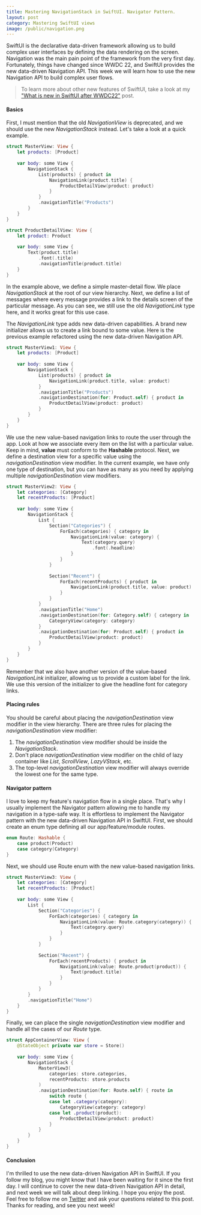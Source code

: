 ```yaml
---
title: Mastering NavigationStack in SwiftUI. Navigator Pattern.
layout: post
category: Mastering SwiftUI views
image: /public/navigation.png
---
```


SwiftUI is the declarative data-driven framework allowing us to build complex user interfaces by defining the data rendering on the screen. Navigation was the main pain point of the framework from the very first day. Fortunately, things have changed since WWDC 22, and SwiftUI provides the new data-driven Navigation API. This week we will learn how to use the new Navigation API to build complex user flows.

> To learn more about other new features of SwiftUI, take a look at my ["What is new in SwiftUI after WWDC22"](/2022/06/07/what-is-new-in-swiftui-after-wwdc22/) post.

#### Basics
First, I must mention that the old *NavigationView* is deprecated, and we should use the new *NavigationStack* instead. Let's take a look at a quick example.

```swift
struct MasterView: View {
    let products: [Product]
    
    var body: some View {
        NavigationStack {
            List(products) { product in
                NavigationLink(product.title) {
                    ProductDetailView(product: product)
                }
            }
            .navigationTitle("Products")
        }
    }
}

struct ProductDetailView: View {
    let product: Product
    
    var body: some View {
        Text(product.title)
            .font(.title)
            .navigationTitle(product.title)
    }
}
```

In the example above, we define a simple master-detail flow. We place *NavigationStack* at the root of our view hierarchy. Next, we define a list of messages where every message provides a link to the details screen of the particular message. As you can see, we still use the old *NavigationLink* type here, and it works great for this use case.

The *NavigationLink* type adds new data-driven capabilities. A brand new initializer allows us to create a link bound to some value. Here is the previous example refactored using the new data-driven Navigation API.

```swift
struct MasterView1: View {
    let products: [Product]
    
    var body: some View {
        NavigationStack {
            List(products) { product in
                NavigationLink(product.title, value: product)
            }
            .navigationTitle("Products")
            .navigationDestination(for: Product.self) { product in
                ProductDetailView(product: product)
            }
        }
    }
}
```

We use the new value-based navigation links to route the user through the app. Look at how we associate every item on the list with a particular value. Keep in mind, **value** must conform to the **Hashable** protocol. Next, we define a destination view for a specific value using the *navigationDestination* view modifier. In the current example, we have only one type of destination, but you can have as many as you need by applying multiple *navigationDestination* view modifiers.

```swift
struct MasterView2: View {
    let categories: [Category]
    let recentProducts: [Product]
    
    var body: some View {
        NavigationStack {
            List {
                Section("Categories") {
                    ForEach(categories) { category in
                        NavigationLink(value: category) {
                            Text(category.query)
                                .font(.headline)
                        }
                    }
                }
                
                Section("Recent") {
                    ForEach(recentProducts) { product in
                        NavigationLink(product.title, value: product)
                    }
                }
            }
            .navigationTitle("Home")
            .navigationDestination(for: Category.self) { category in
                CategoryView(category: category)
            }
            .navigationDestination(for: Product.self) { product in
                ProductDetailView(product: product)
            }
        }
    }
}
```

Remember that we also have another version of the value-based *NavigationLink* initializer, allowing us to provide a custom label for the link. We use this version of the initializer to give the headline font for category links.

#### Placing rules
You should be careful about placing the *navigationDestination* view modifier in the view hierarchy. There are three rules for placing the *navigationDestination* view modifier:

1. The *navigationDestination* view modifier should be inside the *NavigationStack*.
2. Don't place *navigationDestination* view modifier on the child of lazy container like *List*, *ScrollView*, *LazyVStack*, etc.
3. The top-level *navigationDestination* view modifier will always override the lowest one for the same type.

#### Navigator pattern
I love to keep my feature's navigation flow in a single place. That's why I usually implement the Navigator pattern allowing me to handle my navigation in a type-safe way. It is effortless to implement the Navigator pattern with the new data-driven Navigation API in SwiftUI. First, we should create an enum type defining all our app/feature/module routes.

```swift
enum Route: Hashable {
    case product(Product)
    case category(Category)
}
```

Next, we should use Route enum with the new value-based navigation links.

```swift
struct MasterView3: View {
    let categories: [Category]
    let recentProducts: [Product]
    
    var body: some View {
        List {
            Section("Categories") {
                ForEach(categories) { category in
                    NavigationLink(value: Route.category(category)) {
                        Text(category.query)
                    }
                }
            }
            
            Section("Recent") {
                ForEach(recentProducts) { product in
                    NavigationLink(value: Route.product(product)) {
                        Text(product.title)
                    }
                }
            }
        }
        .navigationTitle("Home")
    }
}
```

Finally, we can place the single *navigationDestination* view modifier and handle all the cases of our *Route* type.

```swift
struct AppContainerView: View {
    @StateObject private var store = Store()
    
    var body: some View {
        NavigationStack {
            MasterView3(
                categories: store.categories,
                recentProducts: store.products
            )
            .navigationDestination(for: Route.self) { route in
                switch route {
                case let .category(category):
                    CategoryView(category: category)
                case let .product(product):
                    ProductDetailView(product: product)
                }
            }
        }
    }
}
```

#### Conclusion
I'm thrilled to use the new data-driven Navigation API in SwiftUI. If you follow my blog, you might know that I have been waiting for it since the first day. I will continue to cover the new data-driven Navigation API in detail, and next week we will talk about deep linking. I hope you enjoy the post. Feel free to follow me on [Twitter](https://twitter.com/mecid) and ask your questions related to this post. Thanks for reading, and see you next week!
